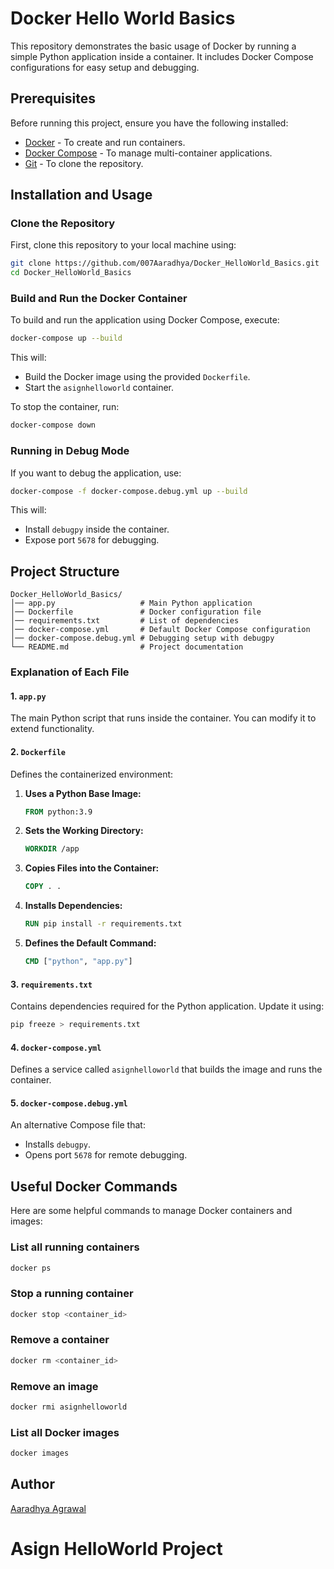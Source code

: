 # Docker Hello World Basics

This repository demonstrates the basic usage of Docker by running a simple Python application inside a container. It includes Docker Compose configurations for easy setup and debugging.

## Prerequisites

Before running this project, ensure you have the following installed:

- [Docker](https://www.docker.com/get-started) - To create and run containers.
- [Docker Compose](https://docs.docker.com/compose/) - To manage multi-container applications.
- [Git](https://git-scm.com/) - To clone the repository.

## Installation and Usage

### Clone the Repository

First, clone this repository to your local machine using:

```bash
git clone https://github.com/007Aaradhya/Docker_HelloWorld_Basics.git
cd Docker_HelloWorld_Basics
```

### Build and Run the Docker Container

To build and run the application using Docker Compose, execute:

```bash
docker-compose up --build
```

This will:
- Build the Docker image using the provided `Dockerfile`.
- Start the `asignhelloworld` container.

To stop the container, run:

```bash
docker-compose down
```

### Running in Debug Mode

If you want to debug the application, use:

```bash
docker-compose -f docker-compose.debug.yml up --build
```

This will:
- Install `debugpy` inside the container.
- Expose port `5678` for debugging.

## Project Structure

```
Docker_HelloWorld_Basics/
│── app.py                   # Main Python application
│── Dockerfile               # Docker configuration file
│── requirements.txt         # List of dependencies
│── docker-compose.yml       # Default Docker Compose configuration
│── docker-compose.debug.yml # Debugging setup with debugpy
└── README.md                # Project documentation
```

### Explanation of Each File

#### 1. `app.py`
The main Python script that runs inside the container. You can modify it to extend functionality.

#### 2. `Dockerfile`
Defines the containerized environment:

1. **Uses a Python Base Image:**
   ```Dockerfile
   FROM python:3.9
   ```

2. **Sets the Working Directory:**
   ```Dockerfile
   WORKDIR /app
   ```

3. **Copies Files into the Container:**
   ```Dockerfile
   COPY . .
   ```

4. **Installs Dependencies:**
   ```Dockerfile
   RUN pip install -r requirements.txt
   ```

5. **Defines the Default Command:**
   ```Dockerfile
   CMD ["python", "app.py"]
   ```

#### 3. `requirements.txt`
Contains dependencies required for the Python application. Update it using:
```bash
pip freeze > requirements.txt
```

#### 4. `docker-compose.yml`
Defines a service called `asignhelloworld` that builds the image and runs the container.

#### 5. `docker-compose.debug.yml`
An alternative Compose file that:
- Installs `debugpy`.
- Opens port `5678` for remote debugging.

## Useful Docker Commands

Here are some helpful commands to manage Docker containers and images:

### List all running containers
```bash
docker ps
```

### Stop a running container
```bash
docker stop <container_id>
```

### Remove a container
```bash
docker rm <container_id>
```

### Remove an image
```bash
docker rmi asignhelloworld
```

### List all Docker images
```bash
docker images
```

## Author

[Aaradhya Agrawal](https://github.com/007Aaradhya)

# Asign HelloWorld Project

